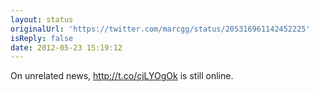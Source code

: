 ```yaml
---
layout: status
originalUrl: 'https://twitter.com/marcgg/status/205316961142452225'
isReply: false
date: 2012-05-23 15:19:12
---
```


On unrelated news, http://t.co/cjLYOgOk is still online.
